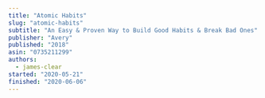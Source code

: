 ```yaml
---
title: "Atomic Habits"
slug: "atomic-habits"
subtitle: "An Easy & Proven Way to Build Good Habits & Break Bad Ones"
publisher: "Avery"
published: "2018"
asin: "0735211299"
authors:
  - james-clear
started: "2020-05-21"
finished: "2020-06-06"
---
```

